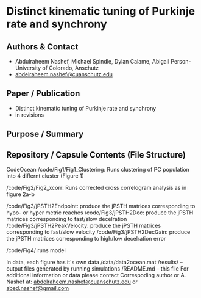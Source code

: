 # Distinct kinematic tuning of Purkinje rate and synchrony  

## Authors & Contact
- Abdulraheem Nashef, Michael Spindle, Dylan Calame, Abigail Person- University of Colorado, Anschutz
- abdelraheem.nashef@cuanschutz.edu

## Paper / Publication
- Distinct kinematic tuning of Purkinje rate and synchrony  
- in revisions

## Purpose / Summary


## Repository / Capsule Contents (File Structure)
CodeOcean
/code/Fig1/Fig1_Clustering: Runs clustering of PC population into 4 differnt cluster (Figure 1)

/code/Fig2/Fig2_xcorr: Runs corrected cross correlogram analysis as in figure 2a-b

/code/Fig3/jPSTH2Endpoint: produce the jPSTH matrices corresponding to hypo- or hyper metric reaches
/code/Fig3/jPSTH2Dec: produce the jPSTH matrices corresponding to fast/slow decelration
/code/Fig3/jPSTH2PeakVelocity: produce the jPSTH matrices corresponding to fast/slow velocity
/code/Fig3/jPSTH2DecGain: produce the jPSTH matrices corresponding to high/low decelration error

/code/Fig4/ runs model

In data, each figure has it's own data
/data/data2ocean.mat
/results/ – output files generated by running simulations
/README.md – this file
For additional information or data please contact Correspoding author or A. Nashef at: abdelraheem.nashef@cuanschutz.edu or abed.nashef@gmail.com
